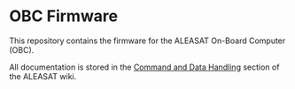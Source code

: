# OBC Firmware

This repository contains the firmware for the ALEASAT On-Board Computer (OBC).

All documentation is stored in the [Command and Data Handling](https://wiki.aleasat.space/en/space-segment/cdh/getting-started) section of the ALEASAT wiki.
